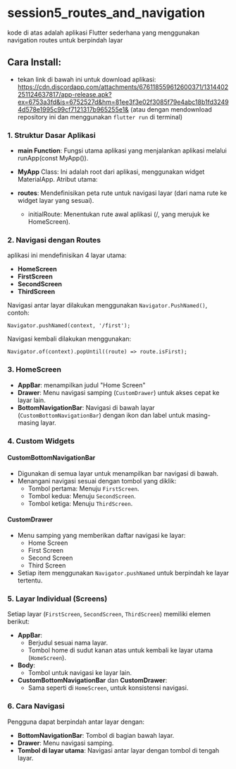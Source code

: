 # session5_routes_and_navigation

kode di atas adalah aplikasi Flutter sederhana yang menggunakan navigation routes untuk berpindah layar

## **Cara Install:**
- tekan link di bawah ini untuk download aplikasi:
https://cdn.discordapp.com/attachments/676118559612600371/1314402251124637817/app-release.apk?ex=6753a3fd&is=6752527d&hm=81ee3f3e02f3085f79e4abc18b1fd32494d578e1995c99cf7121317b965255e1&
(atau dengan mendownload repository ini dan menggunakan `flutter run` di terminal)

### **1. Struktur Dasar Aplikasi**
- **main Function**: Fungsi utama aplikasi yang menjalankan aplikasi melalui runApp(const MyApp()).

- **MyApp** Class: Ini adalah root dari aplikasi, menggunakan widget MaterialApp. Atribut utama:

- **routes**: Mendefinisikan peta rute untuk navigasi layar (dari nama rute ke widget layar yang sesuai).
	- initialRoute: Menentukan rute awal aplikasi (/, yang merujuk ke HomeScreen).

### **2. Navigasi dengan Routes**
aplikasi ini mendefinisikan 4 layar utama:
- **HomeScreen**
- **FirstScreen**
- **SecondScreen**
- **ThirdScreen**

Navigasi antar layar dilakukan menggunakan `Navigator.PushNamed()`, contoh:
```
Navigator.pushNamed(context, '/first');
```
Navigasi kembali dilakukan menggunakan:
```
Navigator.of(context).popUntil((route) => route.isFirst);
```

### **3. HomeScreen**
- **AppBar**: menampilkan judul "Home Screen"
- **Drawer**: Menu navigasi samping (`CustomDrawer`) untuk akses cepat ke layar lain.
- **BottomNavigationBar**: Navigasi di bawah layar (`CustomBottomNavigationBar`) dengan ikon dan label untuk masing-masing layar.

### **4. Custom Widgets**
#### **CustomBottomNavigationBar**
- Digunakan di semua layar untuk menampilkan bar navigasi di bawah.
- Menangani navigasi sesuai dengan tombol yang diklik:
    - Tombol pertama: Menuju `FirstScreen`.
    - Tombol kedua: Menuju `SecondScreen`.
    - Tombol ketiga: Menuju `ThirdScreen`.

#### CustomDrawer
- Menu samping yang memberikan daftar navigasi ke layar:
    - Home Screen
    - First Screen
    - Second Screen
    - Third Screen
- Setiap item menggunakan `Navigator.pushNamed` untuk berpindah ke layar tertentu.

### 5. Layar Individual (Screens)

Setiap layar (`FirstScreen`, `SecondScreen`, `ThirdScreen`) memiliki elemen berikut:
- **AppBar**:
    - Berjudul sesuai nama layar.
    - Tombol home di sudut kanan atas untuk kembali ke layar utama (`HomeScreen`).
- **Body**:
    - Tombol untuk navigasi ke layar lain.
- **CustomBottomNavigationBar** dan **CustomDrawer**:
    - Sama seperti di `HomeScreen`, untuk konsistensi navigasi.

### 6. Cara Navigasi
Pengguna dapat berpindah antar layar dengan:
- **BottomNavigationBar**: Tombol di bagian bawah layar.
- **Drawer**: Menu navigasi samping.
- **Tombol di layar utama**: Navigasi antar layar dengan tombol di tengah layar.
